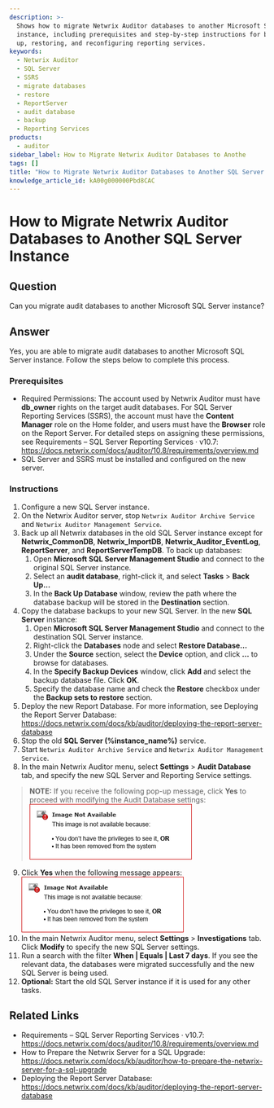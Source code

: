 ```yaml
---
description: >-
  Shows how to migrate Netwrix Auditor databases to another Microsoft SQL Server
  instance, including prerequisites and step-by-step instructions for backing
  up, restoring, and reconfiguring reporting services.
keywords:
  - Netwrix Auditor
  - SQL Server
  - SSRS
  - migrate databases
  - restore
  - ReportServer
  - audit database
  - backup
  - Reporting Services
products:
  - auditor
sidebar_label: How to Migrate Netwrix Auditor Databases to Anothe
tags: []
title: "How to Migrate Netwrix Auditor Databases to Another SQL Server Instance"
knowledge_article_id: kA00g000000Pbd8CAC
---
```


# How to Migrate Netwrix Auditor Databases to Another SQL Server Instance

## Question

Can you migrate audit databases to another Microsoft SQL Server instance?

## Answer

Yes, you are able to migrate audit databases to another Microsoft SQL Server instance. Follow the steps below to complete this process.

### Prerequisites

- Required Permissions: The account used by Netwrix Auditor must have **db_owner** rights on the target audit databases. For SQL Server Reporting Services (SSRS), the account must have the **Content Manager** role on the Home folder, and users must have the **Browser** role on the Report Server. For detailed steps on assigning these permissions, see Requirements – SQL Server Reporting Services · v10.7: https://docs.netwrix.com/docs/auditor/10.8/requirements/overview.md
- SQL Server and SSRS must be installed and configured on the new server.

### Instructions

1. Configure a new SQL Server instance.
2. On the Netwrix Auditor server, stop `Netwrix Auditor Archive Service` and `Netwrix Auditor Management Service`.
3. Back up all Netwrix databases in the old SQL Server instance except for **Netwrix_CommonDB**, **Netwrix_ImportDB**, **Netwrix_Auditor_EventLog**, **ReportServer**, and **ReportServerTempDB**. To back up databases:
   1. Open **Microsoft SQL Server Management Studio** and connect to the original SQL Server instance.
   2. Select an **audit database**, right-click it, and select **Tasks** > **Back Up...**
   3. In the **Back Up Database** window, review the path where the database backup will be stored in the **Destination** section.
4. Copy the database backups to your new SQL Server. In the new **SQL Server** instance:
   1. Open **Microsoft SQL Server Management Studio** and connect to the destination SQL Server instance.
   2. Right-click the **Databases** node and select **Restore Database...**
   3. Under the **Source** section, select the **Device** option, and click **...** to browse for databases.
   4. In the **Specify Backup Devices** window, click **Add** and select the backup database file. Click **OK**.
   5. Specify the database name and check the **Restore** checkbox under the **Backup sets to restore** section.
5. Deploy the new Report Database. For more information, see Deploying the Report Server Database: https://docs.netwrix.com/docs/kb/auditor/deploying-the-report-server-database
6. Stop the old **SQL Server (%instance_name%)** service.
7. Start `Netwrix Auditor Archive Service` and `Netwrix Auditor Management Service`.
8. In the main Netwrix Auditor menu, select **Settings** > **Audit Database** tab, and specify the new SQL Server and Reporting Service settings.

> **NOTE:** If you receive the following pop-up message, click **Yes** to proceed with modifying the Audit Database settings:  
> ![Audit Database modification prompt](images/servlet_image_3823966b1661.png)

9. Click **Yes** when the following message appears:  
   ![Confirmation dialog: Data will become unavailable until the new database is configured](images/servlet_image_3823966b1661.png)
10. In the main Netwrix Auditor menu, select **Settings** > **Investigations** tab. Click **Modify** to specify the new SQL Server settings.
11. Run a search with the filter **When | Equals | Last 7 days**. If you see the relevant data, the databases were migrated successfully and the new SQL Server is being used.
12. **Optional:** Start the old SQL Server instance if it is used for any other tasks.

## Related Links

- Requirements – SQL Server Reporting Services · v10.7: https://docs.netwrix.com/docs/auditor/10.8/requirements/overview.md
- How to Prepare the Netwrix Server for a SQL Upgrade: https://docs.netwrix.com/docs/kb/auditor/how-to-prepare-the-netwrix-server-for-a-sql-upgrade
- Deploying the Report Server Database: https://docs.netwrix.com/docs/kb/auditor/deploying-the-report-server-database
